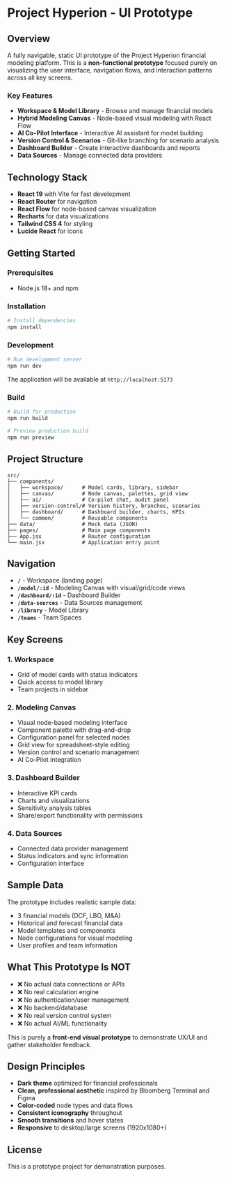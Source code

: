 # Project Hyperion - UI Prototype

## Overview

A fully navigable, static UI prototype of the Project Hyperion financial modeling platform. This is a **non-functional prototype** focused purely on visualizing the user interface, navigation flows, and interaction patterns across all key screens.

### Key Features

- **Workspace & Model Library** - Browse and manage financial models
- **Hybrid Modeling Canvas** - Node-based visual modeling with React Flow
- **AI Co-Pilot Interface** - Interactive AI assistant for model building
- **Version Control & Scenarios** - Git-like branching for scenario analysis
- **Dashboard Builder** - Create interactive dashboards and reports
- **Data Sources** - Manage connected data providers

## Technology Stack

- **React 19** with Vite for fast development
- **React Router** for navigation
- **React Flow** for node-based canvas visualization
- **Recharts** for data visualizations
- **Tailwind CSS 4** for styling
- **Lucide React** for icons

## Getting Started

### Prerequisites

- Node.js 18+ and npm

### Installation

```bash
# Install dependencies
npm install
```

### Development

```bash
# Run development server
npm run dev
```

The application will be available at `http://localhost:5173`

### Build

```bash
# Build for production
npm run build

# Preview production build
npm run preview
```

## Project Structure

```
src/
├── components/
│   ├── workspace/      # Model cards, library, sidebar
│   ├── canvas/         # Node canvas, palettes, grid view
│   ├── ai/             # Co-pilot chat, audit panel
│   ├── version-control/# Version history, branches, scenarios
│   ├── dashboard/      # Dashboard builder, charts, KPIs
│   └── common/         # Reusable components
├── data/               # Mock data (JSON)
├── pages/              # Main page components
├── App.jsx             # Router configuration
└── main.jsx            # Application entry point
```

## Navigation

- **`/`** - Workspace (landing page)
- **`/model/:id`** - Modeling Canvas with visual/grid/code views
- **`/dashboard/:id`** - Dashboard Builder
- **`/data-sources`** - Data Sources management
- **`/library`** - Model Library
- **`/teams`** - Team Spaces

## Key Screens

### 1. Workspace
- Grid of model cards with status indicators
- Quick access to model library
- Team projects in sidebar

### 2. Modeling Canvas
- Visual node-based modeling interface
- Component palette with drag-and-drop
- Configuration panel for selected nodes
- Grid view for spreadsheet-style editing
- Version control and scenario management
- AI Co-Pilot integration

### 3. Dashboard Builder
- Interactive KPI cards
- Charts and visualizations
- Sensitivity analysis tables
- Share/export functionality with permissions

### 4. Data Sources
- Connected data provider management
- Status indicators and sync information
- Configuration interface

## Sample Data

The prototype includes realistic sample data:
- 3 financial models (DCF, LBO, M&A)
- Historical and forecast financial data
- Model templates and components
- Node configurations for visual modeling
- User profiles and team information

## What This Prototype Is NOT

- ❌ No actual data connections or APIs
- ❌ No real calculation engine
- ❌ No authentication/user management
- ❌ No backend/database
- ❌ No real version control system
- ❌ No actual AI/ML functionality

This is purely a **front-end visual prototype** to demonstrate UX/UI and gather stakeholder feedback.

## Design Principles

- **Dark theme** optimized for financial professionals
- **Clean, professional aesthetic** inspired by Bloomberg Terminal and Figma
- **Color-coded** node types and data flows
- **Consistent iconography** throughout
- **Smooth transitions** and hover states
- **Responsive** to desktop/large screens (1920x1080+)

## License

This is a prototype project for demonstration purposes.
